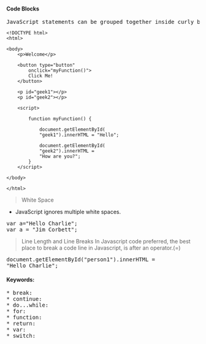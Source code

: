 <h4>Code Blocks</h4>
<pre>
JavaScript statements can be grouped together inside curly brackets. Such groups are known as code blocks. The purpose of grouping is to define statements to be executed together.
</pre>

```
<!DOCTYPE html>
<html>

<body>
	<p>Welcome</p>

	<button type="button"
		onclick="myFunction()">
	    Click Me!
    </button>

	<p id="geek1"></p>
	<p id="geek2"></p>

	<script>
        
		function myFunction() {
			
			document.getElementById(
			"geek1").innerHTML = "Hello";
			
			document.getElementById(
			"geek2").innerHTML =
			"How are you?";
		}
	</script>

</body>

</html>

```
> White Space
* JavaScript ignores multiple white spaces.
<pre>
var a="Hello Charlie";
var a = "Jim Corbett";
</pre>
>Line Length and Line Breaks
In Javascript code preferred, the best place to break a code line in Javascript, is after an operator.(=)
<pre>
document.getElementById("person1").innerHTML =
"Hello Charlie";
</pre>
#### Keywords:
<pre>
* break: 
* continue:
* do...while:
* for:
* function:
* return:
* var: 
* switch:
</pre>
